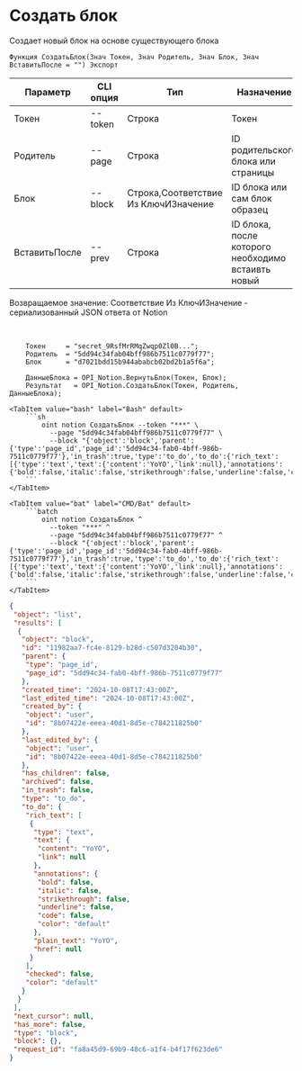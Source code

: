 ﻿---
sidebar_position: 1
---

# Создать блок
 Создает новый блок на основе существующего блока



`Функция СоздатьБлок(Знач Токен, Знач Родитель, Знач Блок, Знач ВставитьПосле = "") Экспорт`

  | Параметр | CLI опция | Тип | Назначение |
  |-|-|-|-|
  | Токен | --token | Строка | Токен |
  | Родитель | --page | Строка | ID родительского блока или страницы |
  | Блок | --block | Строка,Соответствие Из КлючИЗначение | ID блока или сам блок образец |
  | ВставитьПосле | --prev | Строка | ID блока, после которого необходимо встаивть новый |

  
  Возвращаемое значение:   Соответствие Из КлючИЗначение - сериализованный JSON ответа от Notion

<br/>




```bsl title="Пример кода"
    Токен     = "secret_9RsfMrRMqZwqp0Zl0B...";
    Родитель  = "5dd94c34fab04bff986b7511c0779f77";
    Блок      = "d7021bdd15b944ababcb02bd2b1a5f6a";

    ДанныеБлока = OPI_Notion.ВернутьБлок(Токен, Блок);
    Результат   = OPI_Notion.СоздатьБлок(Токен, Родитель, ДанныеБлока);
```
    

 <Tabs>
  
    <TabItem value="bash" label="Bash" default>
        ```sh
            oint notion СоздатьБлок --token "***" \
              --page "5dd94c34fab04bff986b7511c0779f77" \
              --block "{'object':'block','parent':{'type':'page_id','page_id':'5dd94c34-fab0-4bff-986b-7511c0779f77'},'in_trash':true,'type':'to_do','to_do':{'rich_text':[{'type':'text','text':{'content':'YoYO','link':null},'annotations':{'bold':false,'italic':false,'strikethrough':false,'underline':false,'code':false,'color':'default'},'plain_text':'YoYO','href':null}],'checked':false,'color':'default'}}"
        ```
    </TabItem>
  
    <TabItem value="bat" label="CMD/Bat" default>
        ```batch
            oint notion СоздатьБлок ^
              --token "***" ^
              --page "5dd94c34fab04bff986b7511c0779f77" ^
              --block "{'object':'block','parent':{'type':'page_id','page_id':'5dd94c34-fab0-4bff-986b-7511c0779f77'},'in_trash':true,'type':'to_do','to_do':{'rich_text':[{'type':'text','text':{'content':'YoYO','link':null},'annotations':{'bold':false,'italic':false,'strikethrough':false,'underline':false,'code':false,'color':'default'},'plain_text':'YoYO','href':null}],'checked':false,'color':'default'}}"
        ```
    </TabItem>
</Tabs>


```json title="Результат"
{
 "object": "list",
 "results": [
  {
   "object": "block",
   "id": "11982aa7-fc4e-8129-b28d-c507d3204b30",
   "parent": {
    "type": "page_id",
    "page_id": "5dd94c34-fab0-4bff-986b-7511c0779f77"
   },
   "created_time": "2024-10-08T17:43:00Z",
   "last_edited_time": "2024-10-08T17:43:00Z",
   "created_by": {
    "object": "user",
    "id": "8b07422e-eeea-40d1-8d5e-c784211825b0"
   },
   "last_edited_by": {
    "object": "user",
    "id": "8b07422e-eeea-40d1-8d5e-c784211825b0"
   },
   "has_children": false,
   "archived": false,
   "in_trash": false,
   "type": "to_do",
   "to_do": {
    "rich_text": [
     {
      "type": "text",
      "text": {
       "content": "YoYO",
       "link": null
      },
      "annotations": {
       "bold": false,
       "italic": false,
       "strikethrough": false,
       "underline": false,
       "code": false,
       "color": "default"
      },
      "plain_text": "YoYO",
      "href": null
     }
    ],
    "checked": false,
    "color": "default"
   }
  }
 ],
 "next_cursor": null,
 "has_more": false,
 "type": "block",
 "block": {},
 "request_id": "fa8a45d9-69b9-48c6-a1f4-b4f17f623de6"
}
```
